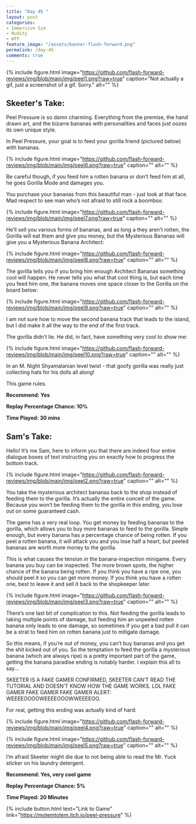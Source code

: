 ```yaml
---
title: "Day 45 "
layout: post
categories:
- Immersive Sim
- Nudity
- WTF
feature_image: "/assets/banner-flash-forward.png"
permalink: /day-45
comments: true
---
```


{% include figure.html image="https://github.com/flash-forward-reviews/img/blob/main/img/peel1.png?raw=true" caption="Not actually a gif, just a screenshot of a gif. Sorry." alt="" %}

## Skeeter's Take:

Peel Pressure is so damn charming. Everything from the premise, the hand drawn art, and the bizarre bananas with personalities and faces just oozes its own unique style. 

In Peel Pressure, your goal is to feed your gorilla friend (pictured below) with bananas.

{% include figure.html image="https://github.com/flash-forward-reviews/img/blob/main/img/peel6.png?raw=true" caption="" alt="" %}

Be careful though, if you feed him a rotten banana or don’t feed him at all, he goes Gorilla Mode and damages you. 

You purchase your bananas from this beautiful man - just look at that face. Mad respect to see man who’s not afraid to still rock a boombox:

{% include figure.html image="https://github.com/flash-forward-reviews/img/blob/main/img/peel7.png?raw=true" caption="" alt="" %}

He’ll sell you various forms of bananas, and as long a they aren’t rotten, the Gorilla will eat them and give you money, but the Mysterious Bananas will give you a Mysterious Banana Architect:

{% include figure.html image="https://github.com/flash-forward-reviews/img/blob/main/img/peel8.png?raw=true" caption="" alt="" %}

The gorilla tells you if you bring him enough Architect Bananas something cool will happen. He never tells you what that cool thing is, but each time you feed him one, the banana moves one space closer to the Gorilla on the board below: 

{% include figure.html image="https://github.com/flash-forward-reviews/img/blob/main/img/peel9.png?raw=true" caption="" alt="" %}

I am not sure how to move the second banana track that leads to the island, but I did make it all the way to the end of the first track. 

The gorilla didn’t lie. He did, in fact, have something very cool to show me:

{% include figure.html image="https://github.com/flash-forward-reviews/img/blob/main/img/peel10.png?raw=true" caption="" alt="" %}

In an M. Night Shyamalanian level twist - that goofy gorilla was really just collecting hats for his dolls all along!

This game rules.

**Recommend: Yes**

**Replay Percentage Chance: 10%**

**Time Played: 30 mins**

## Sam's Take:

Hello! It’s me Sam, here to inform you that there are indeed four entire dialogue boxes of text instructing you on exactly how to progress the bottom track.

{% include figure.html image="https://github.com/flash-forward-reviews/img/blob/main/img/peel2.png?raw=true" caption="" alt="" %}

You take the mysterious architect bananas back to the shop instead of feeding them to the gorilla. It’s actually the entire conceit of the game. Because you won’t be feeding them to the gorilla in this ending, you lose out on some guaranteed cash. 

The game has a very real loop. You get money by feeding bananas to the gorilla, which allows you to buy more bananas to feed to the gorilla. Simple enough, but every banana has a percentage chance of being rotten. If you peel a rotten banana, it will attack you and you lose half a heart, but peeled bananas are worth more money to the gorilla.

This is what causes the tension in the banana-inspection minigame. Every banana you buy can be inspected. The more brown spots, the higher chance of the banana being rotten. If you think you have a ripe one, you should peel it so you can get more money. If you think you have a rotten one, best to leave it and sell it back to the shopkeeper later.

{% include figure.html image="https://github.com/flash-forward-reviews/img/blob/main/img/peel3.png?raw=true" caption="" alt="" %}

There’s one last bit of complication to this. Not feeding the gorilla leads to taking multiple points of damage, but feeding him an unpeeled rotten banana only leads to one damage, so sometimes if you get a bad pull it can be a strat to feed him on rotten banana just to mitigate damage.

So this means, if you’re out of money, you can’t buy bananas and you get the shit kicked out of you. So the temptation to feed the gorilla a mysterious banana (which are always ripe) is a pretty important part of the game, getting the banana paradise ending is notably harder. I explain this all to say...

SKEETER IS A FAKE GAMER CONFIRMED, SKEETER CAN’T READ THE TUTORIAL AND DOESN’T KNOW HOW THE GAME WORKS. LOL FAKE GAMER FAKE GAMER FAKE GAMER ALERT: WEEEEOOOOWEEEEOOOWWEEEEOO.

For real, getting this ending was actually kind of hard:

{% include figure.html image="https://github.com/flash-forward-reviews/img/blob/main/img/peel4.png?raw=true" caption="" alt="" %}

{% include figure.html image="https://github.com/flash-forward-reviews/img/blob/main/img/peel5.png?raw=true" caption="" alt="" %}

I’m afraid Skeeter might die due to not being able to read the Mr. Yuck sticker on his laundry detergent.

**Recommend: Yes, very cool game** 

**Replay Percentage Chance: 5%**

**Time Played: 20 Minutes**

{% include button.html text="Link to Game" link="https://motemtotem.itch.io/peel-pressure" %}